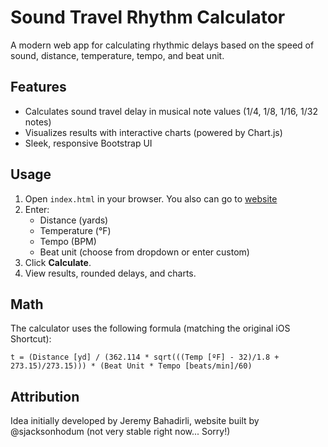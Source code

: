 # Sound Travel Rhythm Calculator

A modern web app for calculating rhythmic delays based on the speed of sound, distance, temperature, tempo, and beat unit.

## Features
- Calculates sound travel delay in musical note values (1/4, 1/8, 1/16, 1/32 notes)
- Visualizes results with interactive charts (powered by Chart.js)
- Sleek, responsive Bootstrap UI

## Usage
1. Open `index.html` in your browser. You also can go to [website](https://sjacksonhodum.github.io/Sound-Travel-Rhythm-Calculator/)
2. Enter:
   - Distance (yards)
   - Temperature (°F)
   - Tempo (BPM)
   - Beat unit (choose from dropdown or enter custom)
3. Click **Calculate**.
4. View results, rounded delays, and charts.

## Math
The calculator uses the following formula (matching the original iOS Shortcut):

```
t = (Distance [yd] / (362.114 * sqrt(((Temp [ºF] - 32)/1.8 + 273.15)/273.15))) * (Beat Unit * Tempo [beats/min]/60)
```

## Attribution
Idea initially developed by Jeremy Bahadirli, website built by @sjacksonhodum (not very stable right now... Sorry!)
